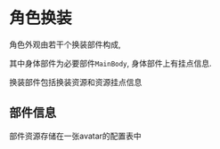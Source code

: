 # 角色换装

角色外观由若干个换装部件构成,

其中身体部件为必要部件`MainBody`,
身体部件上有挂点信息.


换装部件包括换装资源和资源挂点信息

## 部件信息


部件资源存储在一张avatar的配置表中

